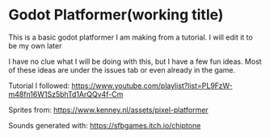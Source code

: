 # Godot Platformer(working title)

This is a basic godot platformer I am making from a tutorial. I will edit it to be my own later

I have no clue what I will be doing with this, but I have a few fun ideas. Most of these ideas are under the issues tab or even already in the game.

Tutorial I followed:  https://www.youtube.com/playlist?list=PL9FzW-m48fn16W1Sz5bhTd1ArQQv4f-Cm

Sprites from:  https://www.kenney.nl/assets/pixel-platformer

Sounds generated with:  https://sfbgames.itch.io/chiptone
